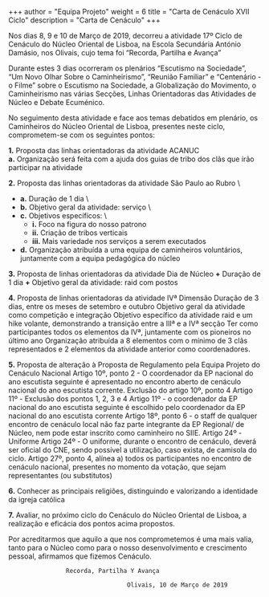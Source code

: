 +++
author = "Equipa Projeto"
weight = 6
title = "Carta de Cenáculo XVII Ciclo"
description = "Carta de Cenáculo"
+++

Nos dias 8, 9 e 10 de Março de 2019, decorreu a atividade 17º Ciclo de Cenáculo do Núcleo Oriental de Lisboa, na Escola Secundária António Damásio, nos Olivais, cujo tema foi “Recorda, Partilha e Avança”

Durante estes 3 dias ocorreram os plenários “Escutismo na Sociedade”, “Um Novo Olhar Sobre o Caminheirismo”, “Reunião Familiar” e “Centenário - o Filme” sobre o Escutismo na Sociedade, a Globalização do Movimento, o Caminheirismo nas várias Secções, Linhas Orientadoras das Atividades de Núcleo e Debate Ecuménico.

No seguimento desta atividade e face aos temas debatidos em plenário, os Caminheiros do Núcleo Oriental de Lisboa, presentes neste ciclo, comprometem-se com os seguintes pontos:

 **1.** Proposta das linhas orientadoras da atividade ACANUC \
    **a.**  Organização será feita com a ajuda dos guias de tribo dos clãs que irão participar na atividade

 **2.** Proposta das linhas orientadoras da atividade São Paulo ao Rubro \	
  * **a.**  Duração de 1 dia \
  * **b.**  Objetivo geral da atividade: serviço \
  * **c.** Objetivos específicos: \
    - **i.**  Foco na figura do nosso patrono	
    - **ii.**  Criação de tribos verticais	
    - **iii.**  Mais variedade nos serviços a serem executados	
  * **d.** Organização atribuída a uma equipa de caminheiros voluntários, juntamente com a equipa pedagógica do núcleo	

 **3.** Proposta de linhas orientadoras da atividade Dia de Núcleo
  **+** Duração de 1 dia
  **+** Objetivo geral da atividade: raid com postos

 **4.** Proposta de linhas orientadoras da atividade IVª Dimensão
Duração de 3 dias, entre os meses de setembro e outubro
Objetivo geral da atividade como competição e integração
Objetivo específico da atividade raid e um hike volante, demonstrando a transição entre a IIIª e a IVª secção
Ter como participantes todos os elementos da IVª, juntamente com os pioneiros no último ano 
Organização atribuída a 8 elementos com o mínimo de 3 clãs representados e 2 elementos da atividade anterior como coordenadores.

 **5.** Proposta de alteração à Proposta de Regulamento pela Equipa Projeto do Cenáculo Nacional
Artigo 10º, ponto 2 - O coordenador da EP nacional do ano escutista seguinte é apresentado no encontro aberto de cenáculo nacional do ano escutista corrente.
Exclusão do artigo 10º, ponto 4
Artigo 11º - Exclusão dos pontos 1, 2, 3 e 4
Artigo 11º - o coordenador da EP nacional do ano escutista seguinte é escolhido pelo coordenador da EP nacional do ano escutista corrente
Artigo 18º, ponto 6 - o staff de qualquer encontro de cenáculo local não faz parte integrante da EP Regional/ de Núcleo, nem pode estar inscrito como caminheiro no SIIE.
Artigo 24º - Uniforme
Artigo 24º - O uniforme, durante o encontro de cenáculo, deverá ser oficial do CNE, sendo possível a utilização, caso exista, de camisola do ciclo. 
Artigo 27º, ponto 4, alínea a) todos os participantes no encontro de cenáculo nacional, presentes no momento da votação, que sejam representantes (ou substitutos)

 **6.** Conhecer as principais religiões, distinguindo e valorizando a identidade da igreja católica

 **7.** Avaliar, no próximo ciclo do Cenáculo do Núcleo Oriental de Lisboa, a realização e eficácia dos pontos acima propostos.

Por acreditarmos que aquilo a que nos comprometemos é uma mais valia, tanto para o Núcleo como para o nosso desenvolvimento e crescimento pessoal, afirmamos que fizemos Cenáculo.
 
					Recorda, Partilha Y Avança

							         Olivais, 10 de Março de 2019
     

